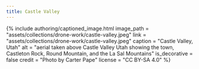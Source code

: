 ```yaml
---
title: Castle Valley
---
```


{% include authoring/captioned_image.html
    image_path = "assets/collections/drone-work/castle-valley.jpeg"
    link = "assets/collections/drone-work/castle-valley.jpeg"
    caption = "Castle Valley, Utah"
    alt = "aerial taken above Castle Valley Utah showing the town, Castleton Rock, Round Mountain, and the La Sal Mountains"
    is_decorative = false
    credit = "Photo by Carter Pape"
    license = "CC BY-SA 4.0"
%}
